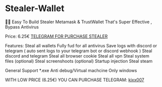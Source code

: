 # Stealer-Wallet

🦊💙 Easy To Build Stealer Metamask & TrustWallet That's Super Effective , Bypass Antivirus

Price: 6.25€
[TELEGRAM FOR PURCHASE STEALER](https://t.me/kixx007)

Features:
Steal all wallets
Fully fud for all antivirus 
Save logs with discord or telegram ( auto sent logs to your telegram bot or discord webhook )
Steal discord and telegram
Steal all browser cookie
Steal all vpn
Steal system files (optional)
Steal screenshoots (optional)
Startup injection
Steal steam

General 
Support *.exe
Anti debug/Virtual machcine
Only windows

WITH LOW PRICE (6.25€) YOU CAN PURCHASE
TELEGRAM: [kixx007](https://t.me/kixx007)
